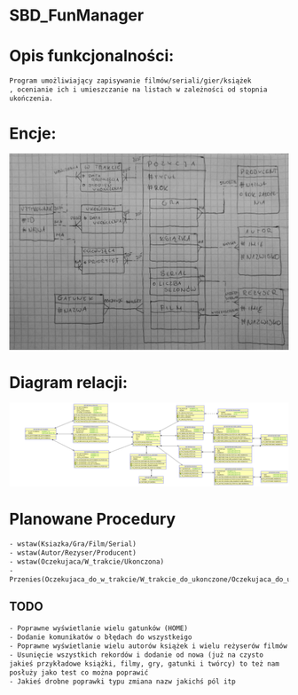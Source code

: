 # SBD_FunManager

# Opis funkcjonalności:
	Program umożliwiający zapisywanie filmów/seriali/gier/książek
	, ocenianie ich i umieszczanie na listach w zależności od stopnia
	ukończenia.

# Encje:
![Diagram relacji encji](DiagramRelacjiEncji.jpg)

# Diagram relacji:
![Schemat Relacji](SubView_1.png)
	
# Planowane Procedury
	- wstaw(Ksiazka/Gra/Film/Serial)
	- wstaw(Autor/Rezyser/Producent)
	- wstaw(Oczekujaca/W_trakcie/Ukonczona)
	- Przenies(Oczekujaca_do_w_trakcie/W_trakcie_do_ukonczone/Oczekujaca_do_ukonczona)

## TODO
	- Poprawne wyświetlanie wielu gatunków (HOME)
	- Dodanie komunikatów o błędach do wszystkeigo
	- Poprawne wyświetlanie wielu autorów książek i wielu reżyserów filmów
	- Usunięcie wszystkich rekordów i dodanie od nowa (już na czysto jakieś przykładowe książki, filmy, gry, gatunki i twórcy) to też nam posłuży jako test co można poprawić
	- Jakieś drobne poprawki typu zmiana nazw jakichś pól itp
